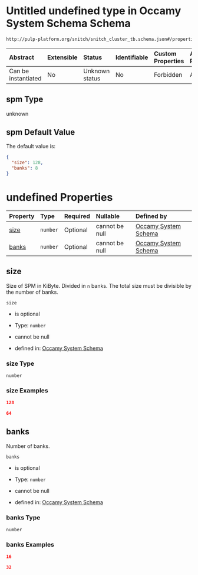 # Untitled undefined type in Occamy System Schema Schema

```txt
http://pulp-platform.org/snitch/snitch_cluster_tb.schema.json#/properties/spm
```



| Abstract            | Extensible | Status         | Identifiable | Custom Properties | Additional Properties | Access Restrictions | Defined In                                                       |
| :------------------ | :--------- | :------------- | :----------- | :---------------- | :-------------------- | :------------------ | :--------------------------------------------------------------- |
| Can be instantiated | No         | Unknown status | No           | Forbidden         | Allowed               | none                | [occamy.schema.json*](occamy.schema.json "open original schema") |

## spm Type

unknown

## spm Default Value

The default value is:

```json
{
  "size": 128,
  "banks": 8
}
```

# undefined Properties

| Property        | Type     | Required | Nullable       | Defined by                                                                                                                                                         |
| :-------------- | :------- | :------- | :------------- | :----------------------------------------------------------------------------------------------------------------------------------------------------------------- |
| [size](#size)   | `number` | Optional | cannot be null | [Occamy System Schema](occamy-properties-spm-properties-size.md "http://pulp-platform.org/snitch/snitch_cluster_tb.schema.json#/properties/spm/properties/size")   |
| [banks](#banks) | `number` | Optional | cannot be null | [Occamy System Schema](occamy-properties-spm-properties-banks.md "http://pulp-platform.org/snitch/snitch_cluster_tb.schema.json#/properties/spm/properties/banks") |

## size

Size of SPM in KiByte. Divided in `n` banks. The total size must be divisible by the number of banks.

`size`

*   is optional

*   Type: `number`

*   cannot be null

*   defined in: [Occamy System Schema](occamy-properties-spm-properties-size.md "http://pulp-platform.org/snitch/snitch_cluster_tb.schema.json#/properties/spm/properties/size")

### size Type

`number`

### size Examples

```json
128
```

```json
64
```

## banks

Number of banks.

`banks`

*   is optional

*   Type: `number`

*   cannot be null

*   defined in: [Occamy System Schema](occamy-properties-spm-properties-banks.md "http://pulp-platform.org/snitch/snitch_cluster_tb.schema.json#/properties/spm/properties/banks")

### banks Type

`number`

### banks Examples

```json
16
```

```json
32
```
